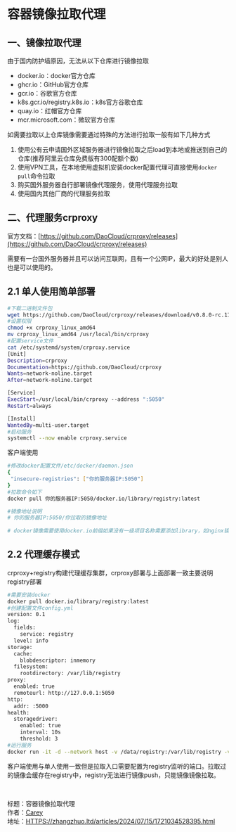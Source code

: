 # 容器镜像拉取代理

## 一、镜像拉取代理

由于国内防护墙原因，无法从以下仓库进行镜像拉取

- docker.io：docker官方仓库
- ghcr.io：GitHub官方仓库
- gcr.io：谷歌官方仓库
- k8s.gcr.io/registry.k8s.io：k8s官方谷歌仓库
- quay.io：红帽官方仓库
- mcr.microsoft.com：微软官方仓库

如需要拉取以上仓库镜像需要通过特殊的方法进行拉取一般有如下几种方式

1. 使用公有云申请国外区域服务器进行镜像拉取之后load到本地或推送到自己的仓库(推荐阿里云仓库免费版有300配额个数)
2. 使用VPN工具，在本地使用虚拟机安装docker配置代理可直接使用`docker pull`​命令拉取
3. 购买国外服务器自行部署镜像代理服务，使用代理服务拉取
4. 使用国内其他厂商的代理服务拉取

## 二、代理服务crproxy

官方文档：[https://github.com/DaoCloud/crproxy/releases](https://github.com/DaoCloud/crproxy/releases)

需要有一台国外服务器并且可以访问互联网，且有一个公网IP，最大的好处是别人也是可以使用的。

## 2.1 单人使用简单部署

```bash
#下载二进制文件包
wget https://github.com/DaoCloud/crproxy/releases/download/v0.8.0-rc.11/crproxy_linux_amd64
#设置权限
chmod +x crproxy_linux_amd64
mv crproxy_linux_amd64 /usr/local/bin/crproxy
#配置service文件
cat /etc/systemd/system/crproxy.service
[Unit]
Description=crproxy
Documentation=https://github.com/DaoCloud/crproxy
Wants=network-noline.target
After=network-noline.target

[Service]
ExecStart=/usr/local/bin/crproxy --address ":5050" 
Restart=always

[Install]
WantedBy=multi-user.target
#启动服务
systemctl --now enable crproxy.service
```

客户端使用

```bash
#修改docker配置文件/etc/docker/daemon.json
{  
 "insecure-registries": ["你的服务器IP:5050"] 
}
#拉取命令如下
docker pull 你的服务器IP:5050/docker.io/library/registry:latest

#镜像地址说明
# 你的服务器IP:5050/你拉取的镜像地址
 
# docker镜像需要使用docker.io前缀如果没有一级项目名称需要添加library，如nginx镜像需要写为docker.io/library/nginx:latest
```

## 2.2 代理缓存模式

crproxy+registry构建代理缓存集群，crproxy部署与上面部署一致主要说明registry部署

```bash
#需要安装docker
docker pull docker.io/library/registry:latest
#创建配置文件config.yml 
version: 0.1
log:
  fields:
    service: registry
  level: info
storage:
  cache:
    blobdescriptor: inmemory
  filesystem:
    rootdirectory: /var/lib/registry
proxy:
  enabled: true
  remoteurl: http://127.0.0.1:5050
http:
  addr: :5000
health:
  storagedriver:
    enabled: true
    interval: 10s
    threshold: 3
#运行服务
docker run -it -d --network host -v /data/registry:/var/lib/registry -v /root/config.yml:/etc/docker/registry/config.yml --restart=always --name registry registry:latest
```

客户端使用与单人使用一致但是拉取入口需要配置为registry监听的端口。拉取过的镜像会缓存在registry中，registry无法进行镜像push，只能镜像镜像拉取。

‍

标题：容器镜像拉取代理  
作者：[Carey](HTTPS://zhangzhuo.ltd)  
地址：[HTTPS://zhangzhuo.ltd/articles/2024/07/15/1721034528395.html](HTTPS://zhangzhuo.ltd/articles/2024/07/15/1721034528395.html)
